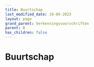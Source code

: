 ```yaml
---
title: Buurtschap
last_modified_date: 19-09-2023
layout: page
grand_parent: Verkenningsvoorschriften
parent: B
has_children: false
---
```


Buurtschap
==========

